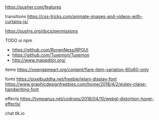
https://pusher.com/features

transitions https://css-tricks.com/animate-images-and-videos-with-curtains-js/

https://pushjs.org/docs/permissions

TODO ui npm
- https://github.com/RonenNess/RPGUI
- https://github.com/Tuxemon/Tuxemon
- http://www.mapeditor.org/

items
https://opengameart.org/content/flare-item-variation-60x60-only


fonts
 https://pixelbuddha.net/freebie/jelani-display-font
 https://www.graphicdesignfreebies.com/home/2018/4/2/eisley-claise-handwriting-font
 
effects https://tympanus.net/codrops/2018/04/10/webgl-distortion-hover-effects/

chat tlk.io 
<div id="tlkio" data-channel="theboringrpg" data-theme="theme--night" style="width:100%;height:100%;"></div><script async src="http://tlk.io/embed.js" type="text/javascript"></script>

		"fetchival": "^0.3",
		"fr-dialogmodal": "^1",
		"fr-offcanvas": "^1",
		"fr-tooltip": "^1",
		"latest-version": "^4",
		"mobile-detect": "^1",
		"prettyjson": "^1",
		"semver": "^5",
		"style-loader": "^0.21",
		"tslib": "^1",
		"universal-analytics": "^0.4",
